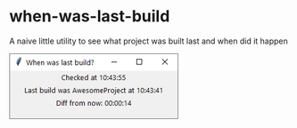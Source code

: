 # when-was-last-build
A naive little utility to see what project was built last and when did it happen

![ui](https://github.com/vkotelnikov/when-was-last-build/blob/master/image.png?raw=true)
